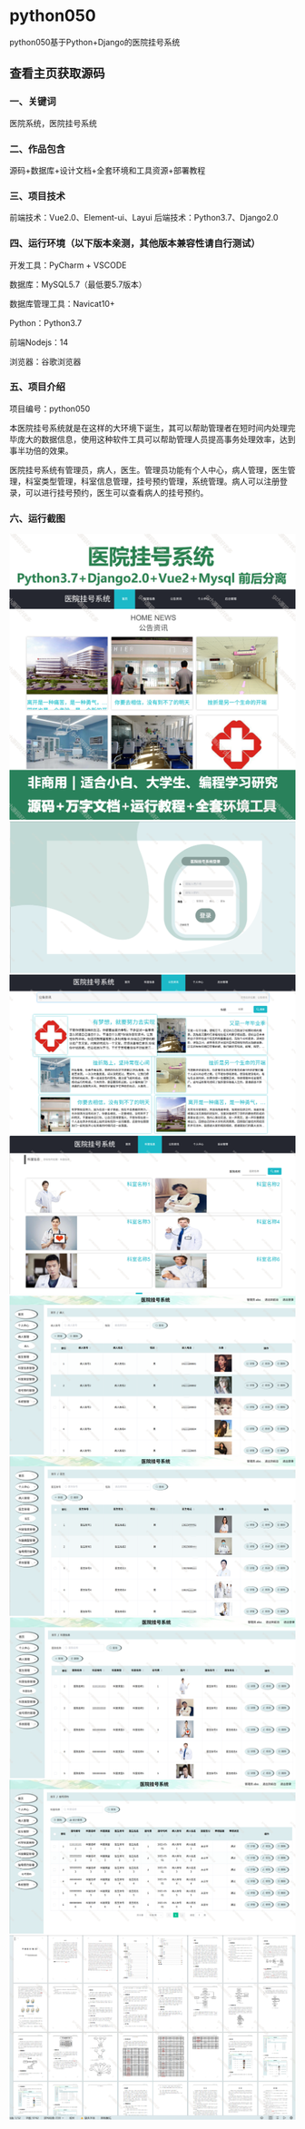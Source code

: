 # python050
python050基于Python+Django的医院挂号系统
 
## 查看主页获取源码

### 一、关键词
医院系统，医院挂号系统

### 二、作品包含
源码+数据库+设计文档+全套环境和工具资源+部署教程

### 三、项目技术
前端技术：Vue2.0、Element-ui、Layui
后端技术：Python3.7、Django2.0

### 四、运行环境（以下版本亲测，其他版本兼容性请自行测试）
开发工具：PyCharm + VSCODE

数据库：MySQL5.7（最低要5.7版本）

数据库管理工具：Navicat10+

Python：Python3.7

前端Nodejs：14

浏览器：谷歌浏览器

### 五、项目介绍
项目编号：python050

本医院挂号系统就是在这样的大环境下诞生，其可以帮助管理者在短时间内处理完毕庞大的数据信息，使用这种软件工具可以帮助管理人员提高事务处理效率，达到事半功倍的效果。

医院挂号系统有管理员，病人，医生。管理员功能有个人中心，病人管理，医生管理，科室类型管理，科室信息管理，挂号预约管理，系统管理。病人可以注册登录，可以进行挂号预约，医生可以查看病人的挂号预约。

### 六、运行截图

![cover.png](./cover.png)
![1.png](./1.png)
![2.png](./2.png)
![3.png](./3.png)
![4.png](./4.png)
![5.png](./5.png)
![6.png](./6.png)
![7.png](./7.png)
![8.png](./8.png)

